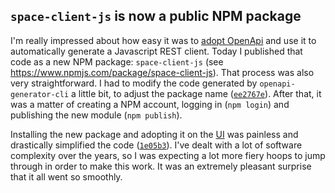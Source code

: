 ## `space-client-js` is now a public NPM package

I'm really impressed about how easy it was to [adopt OpenApi](/2022/01/23/openapi.html)
and use it to automatically generate a Javascript REST client. Today I published
that code as a new NPM package: `space-client-js`
(see <https://www.npmjs.com/package/space-client-js>). That process was also
very straightforward. I had to modify the code generated by `openapi-generator-cli`
a little bit, to adjust the package name
([`ee2767e`](https://github.com/thiagorobert/space-client-js/commit/ee2767efeba76f01f1ecd77c526ca9412ac2347f)).
After that, it was a matter of creating a NPM account, logging in (`npm login`)
and publishing the new module (`npm publish`).

Installing the new package and adopting it on the [UI](/2022/01/21/functional-ui.html)
was painless and drastically simplified the code
([`1e05b3`](https://github.com/thiagorobert/space-api/commit/1e05b39b631b1778cea36a1821552fef6898073c)).
I've dealt with a lot of software complexity over the years, so I was expecting
a lot more fiery hoops to jump through in order to make this work. It was an
extremely pleasant surprise that it all went so smoothly.
